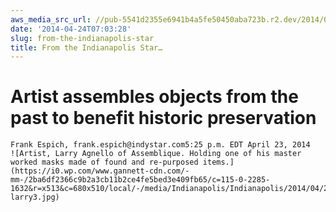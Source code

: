 ```yaml
---
aws_media_src_url: //pub-5541d2355e6941b4a5fe50450aba723b.r2.dev/2014/04/1398286294000-larry3.jpg
date: '2014-04-24T07:03:28'
slug: from-the-indianapolis-star
title: From the Indianapolis Star…
---
```


  Artist assembles objects from the past to benefit historic preservation
=======================================================================

    Frank Espich, frank.espich@indystar.com5:25 p.m. EDT April 23, 2014       ![Artist, Larry Agnello of Assemblique. Holding one of his master worked masks made of found and re-purposed items.](https://i0.wp.com/www.gannett-cdn.com/-mm-/2ba6df2366c9b2a3cb11b2ce4fe5bed3e409fb65/c=115-0-2285-1632&r=x513&c=680x510/local/-/media/Indianapolis/Indianapolis/2014/04/23//1398286294000-larry3.jpg)